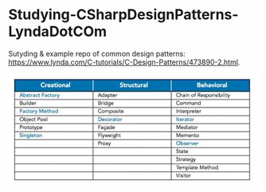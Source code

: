 # Studying-CSharpDesignPatterns-LyndaDotCOm
Sutyding &amp; example repo of common design patterns: https://www.lynda.com/C-tutorials/C-Design-Patterns/473890-2.html.

<img src="DesignPatternCategories.jpg"/>
